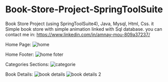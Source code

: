 # Book-Store-Project-SpringToolSuite
Book Store Project (using SpringToolSuite4), Java, Mysql, Html, Css. it Simple book store with simple animation linked with Sql database. you can contact me in: https://www.linkedin.com/in/amnay-mou-809a37237/

Home Page:
![home](https://github.com/Amnay-Mou/Book-Store-Project-with-Spring-Tool-Suite/assets/112958107/8f3079ec-fab9-4cf1-9b13-b019e135fc01)

Home Footer:
![home foter](https://github.com/Amnay-Mou/Book-Store-Project-with-Spring-Tool-Suite/assets/112958107/ef3746f4-1d65-463a-b9ab-a3b146c8264d)

Categories Sections:
![categorie](https://github.com/Amnay-Mou/Book-Store-Project-with-Spring-Tool-Suite/assets/112958107/28deaa2f-3724-49c0-935b-8a9d32164b8c)

Book Details:
![book details](https://github.com/Amnay-Mou/Book-Store-Project-with-Spring-Tool-Suite/assets/112958107/343fcf2a-0769-4e42-ac10-c3befc58c50f)
![book details 2](https://github.com/Amnay-Mou/Book-Store-Project-with-Spring-Tool-Suite/assets/112958107/77a6a99f-7c38-44ee-9452-f7d4c04859de)

